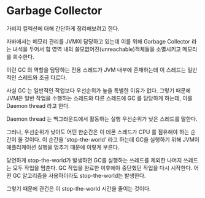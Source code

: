 # Garbage Collector

가비지 컬렉션에 대해 간단하게 정리해보려고 한다.

자바에서는 메모리 관리를 JVM이 담당하고 있는데 이를 위해 Garbage Collector 라는 녀석을 두어서 힙 영역 내의 쓸모없어진(unreachable)객체들을 소멸시키고 메모리를 회수한다.

이런 GC 의 역할을 담당하는 전용 스레드가 JVM 내부에 존재하는데 이 스레드는 일반적인 스레드와 조금 다르다.

사실 GC 는 일반적인 작업보다 우선순위가 높을 특별한 이유가 없다. 그렇기 때문에 JVM은 일반 작업을 수행하는 스레드와 다른 스레드에 GC 를 담당하게 하는데, 이를 Daemon thread 라고 한다.

Daemon thread 는 백그라운드에서 활동하는 실행 우선순위가 낮은 스레드를 말한다. 

그러나, 우선순위가 낮아도 어떤 한순간은 이 데몬 스레드가 CPU 를 점유해야 하는 순간이 올 것이다. 이 순간을 'stop-the-world' 라고 하는데 GC을 실행하기 위해 JVM이 애플리케이션 실행을 멈추기 때문에 이렇게 부른다.

당연하게 stop-the-world가 발생하면 GC를 실행하는 쓰레드를 제외한 나머지 쓰레드는 모두 작업을 멈춘다. GC 작업을 완료한 이후에야 중단했던 작업을 다시 시작한다. 어떤 GC 알고리즘을 사용하더라도 stop-the-world는 발생한다. 

그렇기 때문에 관건은 이 stop-the-world 시간을 줄이는 것이다.